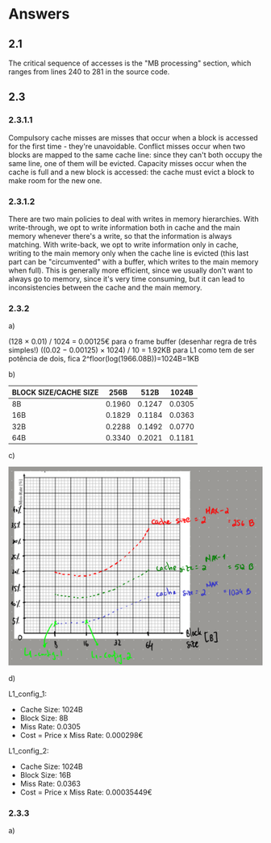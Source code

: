 # Answers

## 2.1

The critical sequence of accesses is the "MB processing" section, which ranges from lines 240 to 281 in the source code.

## 2.3

### 2.3.1.1

Compulsory cache misses are misses that occur when a block is accessed for the first time - they're unavoidable. Conflict misses occur when two blocks are mapped to the same cache line: since they can't both occupy the same line, one of them will be evicted. Capacity misses occur when the cache is full and a new block is accessed: the cache must evict a block to make room for the new one.

### 2.3.1.2

There are two main policies to deal with writes in memory hierarchies. With write-through, we opt to write information both in cache and the main memory whenever there's a write, so that the information is always matching. With write-back, we opt to write information only in cache, writing to the main memory only when the cache line is evicted (this last part can be "circumvented" with a buffer, which writes to the main memory when full). This is generally more efficient, since we usually don't want to always go to memory, since it's very time consuming, but it can lead to inconsistencies between the cache and the main memory.

### 2.3.2

a)

(128 × 0.01) / 1024 = 0.00125€ para o frame buffer (desenhar regra de três simples!)
((0.02 − 0.00125) × 1024) / 10 = 1.92KB para L1
como tem de ser potência de dois, fica 2^floor(log(1966.08B))=1024B=1KB

b)

| BLOCK SIZE/CACHE SIZE | 256B   | 512B   | 1024B  |
| --------------------- | ------ | ------ | ------ |
| 8B                    | 0.1960 | 0.1247 | 0.0305 |
| 16B                   | 0.1829 | 0.1184 | 0.0363 |
| 32B                   | 0.2288 | 0.1492 | 0.0770 |
| 64B                   | 0.3340 | 0.2021 | 0.1181 |

c)

![Plots](assets/plots-2.3.2.png)

d)

L1_config_1:

- Cache Size: 1024B
- Block Size: 8B
- Miss Rate: 0.0305
- Cost = Price x Miss Rate: 0.000298€

L1_config_2:

- Cache Size: 1024B
- Block Size: 16B
- Miss Rate: 0.0363
- Cost = Price x Miss Rate: 0.00035449€

### 2.3.3

a)
